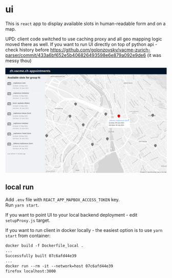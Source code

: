 # ui

This is `react` app to display available slots in human-readable form and on a map.

UPD: client code switched to use caching proxy and all geo mapping logic moved there as well. If you want to run UI directly on top of python api - check history before https://github.com/golonzovsky/vacme-zurich-parser/commit/433a6bf652e5b406826493598e6e879a092e9de6 (it was messy thou)

![ui screenshot](../ui_example.png)

## local run 
Add `.env` file with `REACT_APP_MAPBOX_ACCESS_TOKEN` key.   
Run `yarn start`.  

If you want to point UI to your local backend deployment - edit `setupProxy.js` target.

If you want to run client in docker locally - the easiest option is to use `yarn start` from container:
```
docker build -f Dockerfile_local . 
...
Successfully built 07c6afd44e39
...
docker run --rm -it --network=host 07c6afd44e39
firefox localhost:3000 
```
